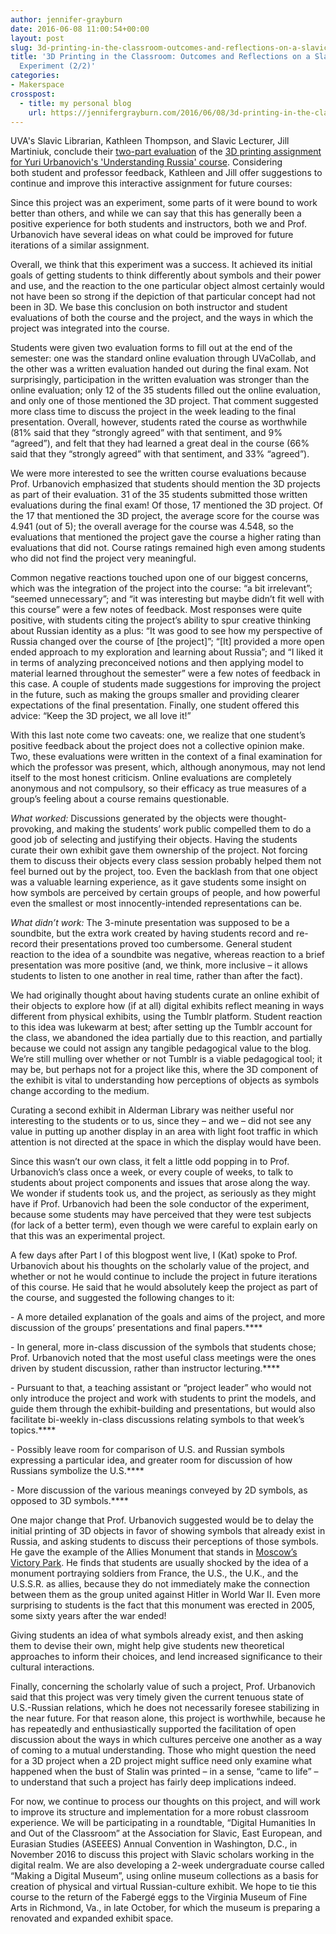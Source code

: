 ```yaml
---
author: jennifer-grayburn
date: 2016-06-08 11:00:54+00:00
layout: post
slug: 3d-printing-in-the-classroom-outcomes-and-reflections-on-a-slavic-course-experiment-22
title: '3D Printing in the Classroom: Outcomes and Reflections on a Slavic Course
  Experiment (2/2)'
categories:
- Makerspace
crosspost:
  - title: my personal blog
    url: https://jennifergrayburn.com/2016/06/08/3d-printing-in-the-classroom-outcomes-and-reflections-on-a-slavic-course-experiment-22/
---
```


UVA's Slavic Librarian, Kathleen Thompson, and Slavic Lecturer, Jill Martiniuk, conclude their [two-part evaluation](http://scholarslab.org/makerspace/3d-printing-in-the-classroom-outcomes-and-reflections-on-a-slavic-course-experiment-12/) of the [3D printing assignment for Yuri Urbanovich's 'Understanding Russia' course](http://scholarslab.org/uncategorized/3d-printing-in-the-classroom-course-assignments-and-the-makerspace/). Considering both student and professor feedback, Kathleen and Jill offer suggestions to continue and improve this interactive assignment for future courses:

Since this project was an experiment, some parts of it were bound to work better than others, and while we can say that this has generally been a positive experience for both students and instructors, both we and Prof. Urbanovich have several ideas on what could be improved for future iterations of a similar assignment.

Overall, we think that this experiment was a success. It achieved its initial goals of getting students to think differently about symbols and their power and use, and the reaction to the one particular object almost certainly would not have been so strong if the depiction of that particular concept had not been in 3D. We base this conclusion on both instructor and student evaluations of both the course and the project, and the ways in which the project was integrated into the course.

Students were given two evaluation forms to fill out at the end of the semester: one was the standard online evaluation through UVaCollab, and the other was a written evaluation handed out during the final exam. Not surprisingly, participation in the written evaluation was stronger than the online evaluation; only 12 of the 35 students filled out the online evaluation, and only one of those mentioned the 3D project. That comment suggested more class time to discuss the project in the week leading to the final presentation. Overall, however, students rated the course as worthwhile (81% said that they “strongly agreed” with that sentiment, and 9% “agreed”), and felt that they had learned a great deal in the course (66% said that they “strongly agreed” with that sentiment, and 33% “agreed”).

We were more interested to see the written course evaluations because Prof. Urbanovich emphasized that students should mention the 3D projects as part of their evaluation. 31 of the 35 students submitted those written evaluations during the final exam! Of those, 17 mentioned the 3D project. Of the 17 that mentioned the 3D project, the average score for the course was 4.941 (out of 5); the overall average for the course was 4.548, so the evaluations that mentioned the project gave the course a higher rating than evaluations that did not. Course ratings remained high even among students who did not find the project very meaningful.

Common negative reactions touched upon one of our biggest concerns, which was the integration of the project into the course: “a bit irrelevant”; “seemed unnecessary”; and “it was interesting but maybe didn’t fit well with this course” were a few notes of feedback. Most responses were quite positive, with students citing the project’s ability to spur creative thinking about Russian identity as a plus: “It was good to see how my perspective of Russia changed over the course of [the project]”; “[It] provided a more open ended approach to my exploration and learning about Russia”; and “I liked it in terms of analyzing preconceived notions and then applying model to material learned throughout the semester” were a few notes of feedback in this case. A couple of students made suggestions for improving the project in the future, such as making the groups smaller and providing clearer expectations of the final presentation. Finally, one student offered this advice: “Keep the 3D project, we all love it!”

With this last note come two caveats: one, we realize that one student’s positive feedback about the project does not a collective opinion make. Two, these evaluations were written in the context of a final examination for which the professor was present, which, although anonymous, may not lend itself to the most honest criticism. Online evaluations are completely anonymous and not compulsory, so their efficacy as true measures of a group’s feeling about a course remains questionable.

_What worked:_ Discussions generated by the objects were thought-provoking, and making the students’ work public compelled them to do a good job of selecting and justifying their objects. Having the students curate their own exhibit gave them ownership of the project. Not forcing them to discuss their objects every class session probably helped them not feel burned out by the project, too. Even the backlash from that one object was a valuable learning experience, as it gave students some insight on how symbols are perceived by certain groups of people, and how powerful even the smallest or most innocently-intended representations can be.

_What didn’t work:_ The 3-minute presentation was supposed to be a soundbite, but the extra work created by having students record and re-record their presentations proved too cumbersome. General student reaction to the idea of a soundbite was negative, whereas reaction to a brief presentation was more positive (and, we think, more inclusive – it allows students to listen to one another in real time, rather than after the fact).

We had originally thought about having students curate an online exhibit of their objects to explore how (if at all) digital exhibits reflect meaning in ways different from physical exhibits, using the Tumblr platform. Student reaction to this idea was lukewarm at best; after setting up the Tumblr account for the class, we abandoned the idea partially due to this reaction, and partially because we could not assign any tangible pedagogical value to the blog. We’re still mulling over whether or not Tumblr is a viable pedagogical tool; it may be, but perhaps not for a project like this, where the 3D component of the exhibit is vital to understanding how perceptions of objects as symbols change according to the medium.

Curating a second exhibit in Alderman Library was neither useful nor interesting to the students or to us, since they – and we – did not see any value in putting up another display in an area with light foot traffic in which attention is not directed at the space in which the display would have been.

Since this wasn’t our own class, it felt a little odd popping in to Prof. Urbanovich’s class once a week, or every couple of weeks, to talk to students about project components and issues that arose along the way. We wonder if students took us, and the project, as seriously as they might have if Prof. Urbanovich had been the sole conductor of the experiment, because some students may have perceived that they were test subjects (for lack of a better term), even though we were careful to explain early on that this was an experimental project.

A few days after Part I of this blogpost went live, I (Kat) spoke to Prof. Urbanovich about his thoughts on the scholarly value of the project, and whether or not he would continue to include the project in future iterations of this course. He said that he would absolutely keep the project as part of the course, and suggested the following changes to it:

- A more detailed explanation of the goals and aims of the project, and more discussion of the groups’ presentations and final papers.****

- In general, more in-class discussion of the symbols that students chose; Prof. Urbanovich noted that the most useful class meetings were the ones driven by student discussion, rather than instructor lecturing.****

- Pursuant to that, a teaching assistant or “project leader” who would not only introduce the project and work with students to print the models, and guide them through the exhibit-building and presentations, but would also facilitate bi-weekly in-class discussions relating symbols to that week’s topics.****

- Possibly leave room for comparison of U.S. and Russian symbols expressing a particular idea, and greater room for discussion of how Russians symbolize the U.S.****

- More discussion of the various meanings conveyed by 2D symbols, as opposed to 3D symbols.****

One major change that Prof. Urbanovich suggested would be to delay the initial printing of 3D objects in favor of showing symbols that already exist in Russia, and asking students to discuss their perceptions of those symbols. He gave the example of the Allies Monument that stands in [Moscow’s Victory Park](http://www.panoramio.com/photo/118252667). He finds that students are usually shocked by the idea of a monument portraying soldiers from France, the U.S., the U.K., and the U.S.S.R. as allies, because they do not immediately make the connection between them as the group united against Hitler in World War II. Even more surprising to students is the fact that this monument was erected in 2005, some sixty years after the war ended!

Giving students an idea of what symbols already exist, and then asking them to devise their own, might help give students new theoretical approaches to inform their choices, and lend increased significance to their cultural interactions.

Finally, concerning the scholarly value of such a project, Prof. Urbanovich said that this project was very timely given the current tenuous state of U.S.-Russian relations, which he does not necessarily foresee stabilizing in the near future. For that reason alone, this project is worthwhile, because he has repeatedly and enthusiastically supported the facilitation of open discussion about the ways in which cultures perceive one another as a way of coming to a mutual understanding. Those who might question the need for a 3D project when a 2D project might suffice need only examine what happened when the bust of Stalin was printed – in a sense, “came to life” – to understand that such a project has fairly deep implications indeed.  

For now, we continue to process our thoughts on this project, and will work to improve its structure and implementation for a more robust classroom experience. We will be participating in a roundtable, “Digital Humanities In and Out of the Classroom” at the Association for Slavic, East European, and Eurasian Studies (ASEEES) Annual Convention in Washington, D.C., in November 2016 to discuss this project with Slavic scholars working in the digital realm. We are also developing a 2-week undergraduate course called “Making a Digital Museum”, using online museum collections as a basis for creation of physical and virtual Russian-culture exhibit. We hope to tie this course to the return of the Fabergé eggs to the Virginia Museum of Fine Arts in Richmond, Va., in late October, for which the museum is preparing a renovated and expanded exhibit space. 
